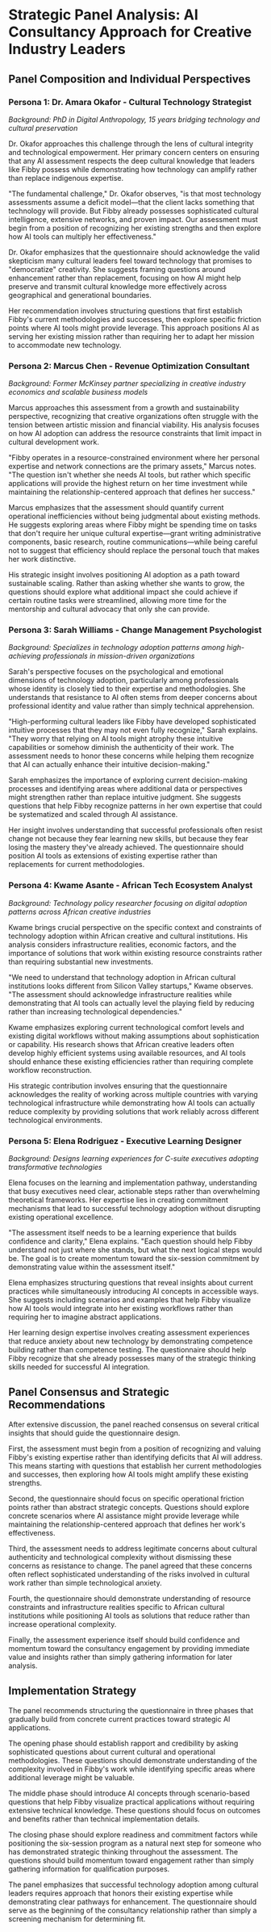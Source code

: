 # Strategic Panel Analysis: AI Consultancy Approach for Creative Industry Leaders

## Panel Composition and Individual Perspectives

### Persona 1: Dr. Amara Okafor - Cultural Technology Strategist
*Background: PhD in Digital Anthropology, 15 years bridging technology and cultural preservation*

Dr. Okafor approaches this challenge through the lens of cultural integrity and technological empowerment. Her primary concern centers on ensuring that any AI assessment respects the deep cultural knowledge that leaders like Fibby possess while demonstrating how technology can amplify rather than replace indigenous expertise.

"The fundamental challenge," Dr. Okafor observes, "is that most technology assessments assume a deficit model—that the client lacks something that technology will provide. But Fibby already possesses sophisticated cultural intelligence, extensive networks, and proven impact. Our assessment must begin from a position of recognizing her existing strengths and then explore how AI tools can multiply her effectiveness."

Dr. Okafor emphasizes that the questionnaire should acknowledge the valid skepticism many cultural leaders feel toward technology that promises to "democratize" creativity. She suggests framing questions around enhancement rather than replacement, focusing on how AI might help preserve and transmit cultural knowledge more effectively across geographical and generational boundaries.

Her recommendation involves structuring questions that first establish Fibby's current methodologies and successes, then explore specific friction points where AI tools might provide leverage. This approach positions AI as serving her existing mission rather than requiring her to adapt her mission to accommodate new technology.

### Persona 2: Marcus Chen - Revenue Optimization Consultant  
*Background: Former McKinsey partner specializing in creative industry economics and scalable business models*

Marcus approaches this assessment from a growth and sustainability perspective, recognizing that creative organizations often struggle with the tension between artistic mission and financial viability. His analysis focuses on how AI adoption can address the resource constraints that limit impact in cultural development work.

"Fibby operates in a resource-constrained environment where her personal expertise and network connections are the primary assets," Marcus notes. "The question isn't whether she needs AI tools, but rather which specific applications will provide the highest return on her time investment while maintaining the relationship-centered approach that defines her success."

Marcus emphasizes that the assessment should quantify current operational inefficiencies without being judgmental about existing methods. He suggests exploring areas where Fibby might be spending time on tasks that don't require her unique cultural expertise—grant writing administrative components, basic research, routine communications—while being careful not to suggest that efficiency should replace the personal touch that makes her work distinctive.

His strategic insight involves positioning AI adoption as a path toward sustainable scaling. Rather than asking whether she wants to grow, the questions should explore what additional impact she could achieve if certain routine tasks were streamlined, allowing more time for the mentorship and cultural advocacy that only she can provide.

### Persona 3: Sarah Williams - Change Management Psychologist
*Background: Specializes in technology adoption patterns among high-achieving professionals in mission-driven organizations*

Sarah's perspective focuses on the psychological and emotional dimensions of technology adoption, particularly among professionals whose identity is closely tied to their expertise and methodologies. She understands that resistance to AI often stems from deeper concerns about professional identity and value rather than simply technical apprehension.

"High-performing cultural leaders like Fibby have developed sophisticated intuitive processes that they may not even fully recognize," Sarah explains. "They worry that relying on AI tools might atrophy these intuitive capabilities or somehow diminish the authenticity of their work. The assessment needs to honor these concerns while helping them recognize that AI can actually enhance their intuitive decision-making."

Sarah emphasizes the importance of exploring current decision-making processes and identifying areas where additional data or perspectives might strengthen rather than replace intuitive judgment. She suggests questions that help Fibby recognize patterns in her own expertise that could be systematized and scaled through AI assistance.

Her insight involves understanding that successful professionals often resist change not because they fear learning new skills, but because they fear losing the mastery they've already achieved. The questionnaire should position AI tools as extensions of existing expertise rather than replacements for current methodologies.

### Persona 4: Kwame Asante - African Tech Ecosystem Analyst
*Background: Technology policy researcher focusing on digital adoption patterns across African creative industries*

Kwame brings crucial perspective on the specific context and constraints of technology adoption within African creative and cultural institutions. His analysis considers infrastructure realities, economic factors, and the importance of solutions that work within existing resource constraints rather than requiring substantial new investments.

"We need to understand that technology adoption in African cultural institutions looks different from Silicon Valley startups," Kwame observes. "The assessment should acknowledge infrastructure realities while demonstrating that AI tools can actually level the playing field by reducing rather than increasing technological dependencies."

Kwame emphasizes exploring current technological comfort levels and existing digital workflows without making assumptions about sophistication or capability. His research shows that African creative leaders often develop highly efficient systems using available resources, and AI tools should enhance these existing efficiencies rather than requiring complete workflow reconstruction.

His strategic contribution involves ensuring that the questionnaire acknowledges the reality of working across multiple countries with varying technological infrastructure while demonstrating how AI tools can actually reduce complexity by providing solutions that work reliably across different technological environments.

### Persona 5: Elena Rodriguez - Executive Learning Designer
*Background: Designs learning experiences for C-suite executives adopting transformative technologies*

Elena focuses on the learning and implementation pathway, understanding that busy executives need clear, actionable steps rather than overwhelming theoretical frameworks. Her expertise lies in creating commitment mechanisms that lead to successful technology adoption without disrupting existing operational excellence.

"The assessment itself needs to be a learning experience that builds confidence and clarity," Elena explains. "Each question should help Fibby understand not just where she stands, but what the next logical steps would be. The goal is to create momentum toward the six-session commitment by demonstrating value within the assessment itself."

Elena emphasizes structuring questions that reveal insights about current practices while simultaneously introducing AI concepts in accessible ways. She suggests including scenarios and examples that help Fibby visualize how AI tools would integrate into her existing workflows rather than requiring her to imagine abstract applications.

Her learning design expertise involves creating assessment experiences that reduce anxiety about new technology by demonstrating competence building rather than competence testing. The questionnaire should help Fibby recognize that she already possesses many of the strategic thinking skills needed for successful AI integration.

## Panel Consensus and Strategic Recommendations

After extensive discussion, the panel reached consensus on several critical insights that should guide the questionnaire design.

First, the assessment must begin from a position of recognizing and valuing Fibby's existing expertise rather than identifying deficits that AI will address. This means starting with questions that establish her current methodologies and successes, then exploring how AI tools might amplify these existing strengths.

Second, the questionnaire should focus on specific operational friction points rather than abstract strategic concepts. Questions should explore concrete scenarios where AI assistance might provide leverage while maintaining the relationship-centered approach that defines her work's effectiveness.

Third, the assessment needs to address legitimate concerns about cultural authenticity and technological complexity without dismissing these concerns as resistance to change. The panel agreed that these concerns often reflect sophisticated understanding of the risks involved in cultural work rather than simple technological anxiety.

Fourth, the questionnaire should demonstrate understanding of resource constraints and infrastructure realities specific to African cultural institutions while positioning AI tools as solutions that reduce rather than increase operational complexity.

Finally, the assessment experience itself should build confidence and momentum toward the consultancy engagement by providing immediate value and insights rather than simply gathering information for later analysis.

## Implementation Strategy

The panel recommends structuring the questionnaire in three phases that gradually build from concrete current practices toward strategic AI applications.

The opening phase should establish rapport and credibility by asking sophisticated questions about current cultural and operational methodologies. These questions should demonstrate understanding of the complexity involved in Fibby's work while identifying specific areas where additional leverage might be valuable.

The middle phase should introduce AI concepts through scenario-based questions that help Fibby visualize practical applications without requiring extensive technical knowledge. These questions should focus on outcomes and benefits rather than technical implementation details.

The closing phase should explore readiness and commitment factors while positioning the six-session program as a natural next step for someone who has demonstrated strategic thinking throughout the assessment. The questions should build momentum toward engagement rather than simply gathering information for qualification purposes.

The panel emphasizes that successful technology adoption among cultural leaders requires approach that honors their existing expertise while demonstrating clear pathways for enhancement. The questionnaire should serve as the beginning of the consultancy relationship rather than simply a screening mechanism for determining fit.